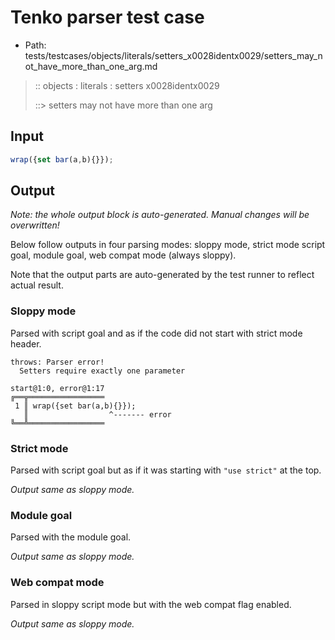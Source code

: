 # Tenko parser test case

- Path: tests/testcases/objects/literals/setters_x0028identx0029/setters_may_not_have_more_than_one_arg.md

> :: objects : literals : setters x0028identx0029
>
> ::> setters may not have more than one arg

## Input


`````js
wrap({set bar(a,b){}});
`````

## Output

_Note: the whole output block is auto-generated. Manual changes will be overwritten!_

Below follow outputs in four parsing modes: sloppy mode, strict mode script goal, module goal, web compat mode (always sloppy).

Note that the output parts are auto-generated by the test runner to reflect actual result.

### Sloppy mode

Parsed with script goal and as if the code did not start with strict mode header.

`````
throws: Parser error!
  Setters require exactly one parameter

start@1:0, error@1:17
╔══╦═════════════════
 1 ║ wrap({set bar(a,b){}});
   ║                  ^------- error
╚══╩═════════════════

`````

### Strict mode

Parsed with script goal but as if it was starting with `"use strict"` at the top.

_Output same as sloppy mode._

### Module goal

Parsed with the module goal.

_Output same as sloppy mode._

### Web compat mode

Parsed in sloppy script mode but with the web compat flag enabled.

_Output same as sloppy mode._

